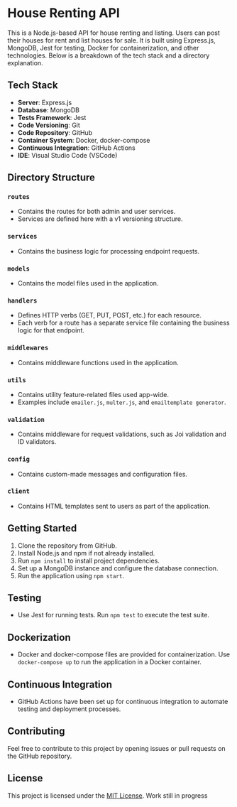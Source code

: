 # House Renting API

This is a Node.js-based API for house renting and listing. Users can post their houses for rent and list houses for sale. It is built using Express.js, MongoDB, Jest for testing, Docker for containerization, and other technologies. Below is a breakdown of the tech stack and a directory explanation.

## Tech Stack

- **Server**: Express.js
- **Database**: MongoDB
- **Tests Framework**: Jest
- **Code Versioning**: Git
- **Code Repository**: GitHub
- **Container System**: Docker, docker-compose
- **Continuous Integration**: GitHub Actions
- **IDE**: Visual Studio Code (VSCode)

## Directory Structure

### `routes`

- Contains the routes for both admin and user services.
- Services are defined here with a v1 versioning structure.

### `services`

- Contains the business logic for processing endpoint requests.

### `models`

- Contains the model files used in the application.

### `handlers`

- Defines HTTP verbs (GET, PUT, POST, etc.) for each resource.
- Each verb for a route has a separate service file containing the business logic for that endpoint.

### `middlewares`

- Contains middleware functions used in the application.

### `utils`

- Contains utility feature-related files used app-wide.
- Examples include `emailer.js`, `multer.js`, and `emailtemplate generator`.

### `validation`

- Contains middleware for request validations, such as Joi validation and ID validators.

### `config`

- Contains custom-made messages and configuration files.

### `client`

- Contains HTML templates sent to users as part of the application.

## Getting Started

1. Clone the repository from GitHub.
2. Install Node.js and npm if not already installed.
3. Run `npm install` to install project dependencies.
4. Set up a MongoDB instance and configure the database connection.
5. Run the application using `npm start`.

## Testing

- Use Jest for running tests. Run `npm test` to execute the test suite.

## Dockerization

- Docker and docker-compose files are provided for containerization. Use `docker-compose up` to run the application in a Docker container.

## Continuous Integration

- GitHub Actions have been set up for continuous integration to automate testing and deployment processes.

## Contributing

Feel free to contribute to this project by opening issues or pull requests on the GitHub repository.

## License

This project is licensed under the [MIT License](LICENSE).
Work still in progress

